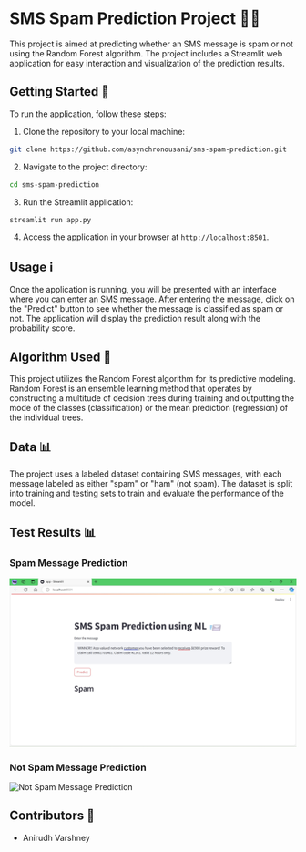 # SMS Spam Prediction Project 📱💬

This project is aimed at predicting whether an SMS message is spam or not using the Random Forest algorithm. The project includes a Streamlit web application for easy interaction and visualization of the prediction results.

## Getting Started 🚀

To run the application, follow these steps:

1. Clone the repository to your local machine:

```bash
git clone https://github.com/asynchronousani/sms-spam-prediction.git
```

2. Navigate to the project directory:

```bash
cd sms-spam-prediction
```

3. Run the Streamlit application:

```bash
streamlit run app.py
```

4. Access the application in your browser at `http://localhost:8501`.

## Usage ℹ️

Once the application is running, you will be presented with an interface where you can enter an SMS message. After entering the message, click on the "Predict" button to see whether the message is classified as spam or not. The application will display the prediction result along with the probability score.

## Algorithm Used 🧠

This project utilizes the Random Forest algorithm for its predictive modeling. Random Forest is an ensemble learning method that operates by constructing a multitude of decision trees during training and outputting the mode of the classes (classification) or the mean prediction (regression) of the individual trees.

## Data 📊

The project uses a labeled dataset containing SMS messages, with each message labeled as either "spam" or "ham" (not spam). The dataset is split into training and testing sets to train and evaluate the performance of the model.

## Test Results 📊

### Spam Message Prediction
![Spam Message Prediction](images/Spam.jpg)

### Not Spam Message Prediction
![Not Spam Message Prediction](images/Not_Spam.jpg)

## Contributors 👥

- Anirudh Varshney
